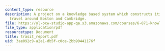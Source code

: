```yaml
---
content_type: resource
description: A project on a knowledge based system which constructs itineraries for
  travel around Boston and Cambridge.
file: https://ol-ocw-studio-app-qa.s3.amazonaws.com/courses/6-871-knowledge-based-applications-systems-spring-2005/3ae092c9a2a1db5fc0ce2bb99441176f_trasit_report.pdf
file_type: application/pdf
resourcetype: Document
title: trasit_report.pdf
uid: 3ae092c9-a2a1-db5f-c0ce-2bb99441176f
---
```

